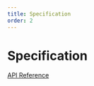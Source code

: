 ```yaml
---
title: Specification
order: 2
---
```


# Specification

[API Reference](./assets/spec.json "openapi:")
